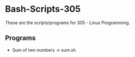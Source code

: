 # Bash-Scripts-305

These are the scripts/programs for 305 - Linux Programming.

## Programs

- Sum of two numbers -> sum.sh
